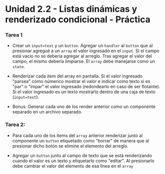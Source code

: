 # Unidad 2.2 - Listas dinámicas y renderizado condicional - Práctica

### Tarea 1

- Crear un `input=text` y un `button`. Agregar un `handler` al `button` que al presionar agregué a un `array` el valor ingresado en el `input`. Si el campo está vacío no se debería agregar al arreglo. Tras agregar el valor del campo, el mismo debería limpiarse. El `array` debe manejarse como un `state`.

- Renderizar cada item del array en pantalla. Si el valor ingresado "parsea" cómo númerico mostrar el valor e indicar como texto si es "par" o "impar" el valor ingresado (redondearlo en caso de ser flotante). Si el valor ingresado es un texto mostrarlo dentro de una caja de texto (`input=text`).

- Bonus: Generar cada uno de los render anterior como un componente separado en un archivo separado.

### Tarea 2:

- Para cada uno de los items del `array` anterior renderizar junto al componente un `button` etiquetado como "borrar" de manera que al presionar dicho botón se elimine el elemento del arreglo.

- Agregar un `button` junto al campo de texto que se está renderizando cuando el valor es un texto y etiquetarlo como "editar". Al presionarlo debe cambiar el valor del elemento de esa línea en el `array`
